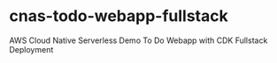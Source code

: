 # cnas-todo-webapp-fullstack
AWS Cloud Native Serverless Demo To Do Webapp with CDK Fullstack Deployment
